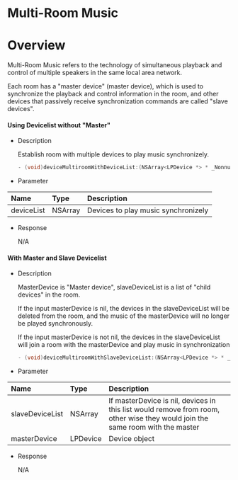 # Multi-Room Music

# Overview

Multi-Room Music refers to the technology of simultaneous playback and control of multiple speakers in the same local area network.

Each room has a "master device" (master device), which is used to synchronize the playback and control information in the room, and other devices that passively receive synchronization commands are called "slave devices".


#### Using Devicelist without "Master"

- Description

    Establish room with multiple devices to play music synchronizely.

    ``` ObjectiveC
    - (void)deviceMultiroomWithDeviceList:(NSArray<LPDevice *> * _Nonnull)deviceList handler:(LPMultiroomBlock)handler;
    ```

- Parameter

| Name         | Type                     | Description                                     |
| :----------- | :----------------------- | :---------------------------------------------- |
| deviceList   | NSArray                  | Devices to play music synchronizely             |

- Response

    N/A

#### With Master and Slave Devicelist

- Description

    MasterDevice is "Master device", slaveDeviceList is a list of "child devices" in the room.

    If the input masterDevice is nil, the devices in the slaveDeviceList will be deleted from the room, and the music of the masterDevice will no longer be played synchronously.

    If the input masterDevice is not nil, the devices in the slaveDeviceList will join a room with the masterDevice and play music in synchronization

    ``` ObjectiveC
    - (void)deviceMultiroomWithSlaveDeviceList:(NSArray<LPDevice *> * _Nonnull)slaveDeviceList masterDevice:(LPDevice * _Nullable)masterDevice handler:(LPMultiroomBlock)handler;    ```

- Parameter

| Name            | Type            | Description                                                                                                                   |
| :-----------    | :-------------- | :-------------------------------------------------------------------------------                                              |
| slaveDeviceList | NSArray         | If masterDevice is nil, devices in this list would remove from room, other wise they would join the same room with the master |
| masterDevice    | LPDevice        | Device object                                                                                                                      |

- Response

    N/A
